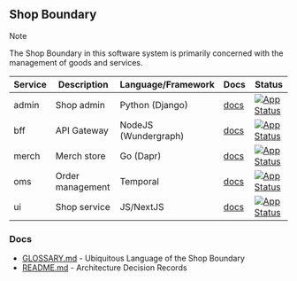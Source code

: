 ## Shop Boundary

> [!NOTE]
> The Shop Boundary in this software system is primarily concerned with the management of goods and services.

| Service | Description      | Language/Framework   | Docs                        | Status                                                                                                                                                            |
|---------|------------------|----------------------|-----------------------------|-------------------------------------------------------------------------------------------------------------------------------------------------------------------|
| admin   | Shop admin       | Python (Django)      | [docs](./admin/README.md)   | [![App Status](https://argo.shortlink.best/api/badge?name=shortlink-admin&revision=true)](https://argo.shortlink.best/applications/shortlink-admin)               |
| bff     | API Gateway      | NodeJS (Wundergraph) | [docs](./gateway/README.md) | [![App Status](https://argo.shortlink.best/api/badge?name=shortlink-shop-gateway&revision=true)](https://argo.shortlink.best/applications/shortlink-shop-gateway) |
| merch   | Merch store      | Go (Dapr)            | [docs](./merch/README.md)   | [![App Status](https://argo.shortlink.best/api/badge?name=shortlink-merch&revision=true)](https://argo.shortlink.best/applications/shortlink-merch)               |                                                                   
| oms     | Order management | Temporal             | [docs](./oms/README.md)     | [![App Status](https://argo.shortlink.best/api/badge?name=shortlink-oms&revision=true)](https://argo.shortlink.best/applications/shortlink-oms)                   |
| ui      | Shop service     | JS/NextJS            | [docs](./ui/README.md)      | [![App Status](https://argo.shortlink.best/api/badge?name=shortlink-shop-ui&revision=true)](https://argo.shortlink.best/applications/shortlink-shop-ui)           |

### Docs

- [GLOSSARY.md](./GLOSSARY.md) - Ubiquitous Language of the Shop Boundary
- [README.md](./docs/ADR/README.md) - Architecture Decision Records
